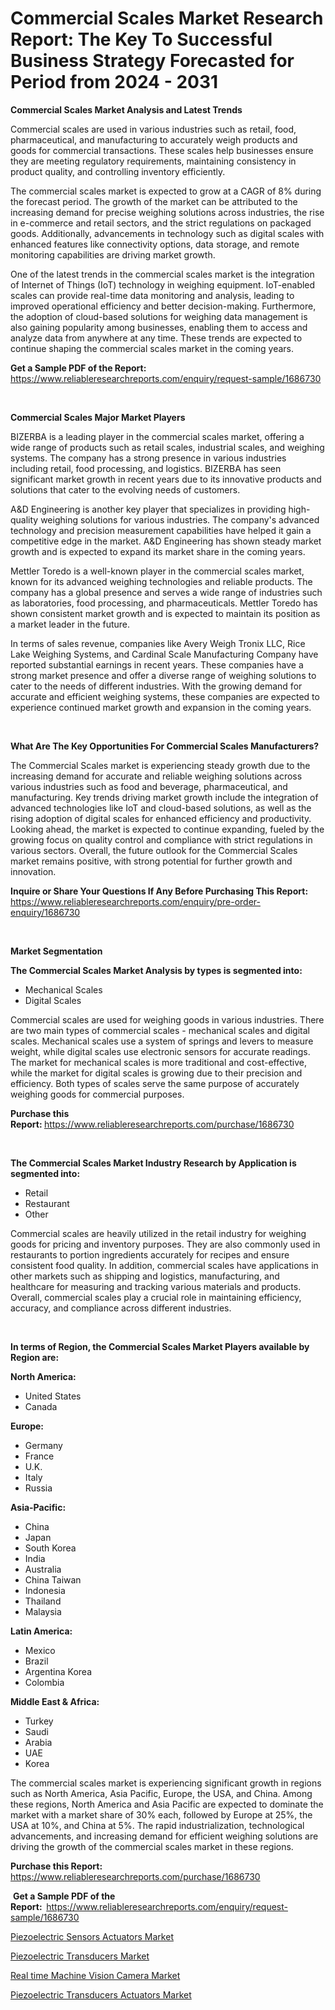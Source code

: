 <p><h1>Commercial Scales Market Research Report: The Key To Successful Business Strategy Forecasted for Period from 2024 - 2031</h1></p><p><strong>Commercial Scales Market Analysis and Latest Trends</strong></p>
<p><p>Commercial scales are used in various industries such as retail, food, pharmaceutical, and manufacturing to accurately weigh products and goods for commercial transactions. These scales help businesses ensure they are meeting regulatory requirements, maintaining consistency in product quality, and controlling inventory efficiently.</p><p>The commercial scales market is expected to grow at a CAGR of 8% during the forecast period. The growth of the market can be attributed to the increasing demand for precise weighing solutions across industries, the rise in e-commerce and retail sectors, and the strict regulations on packaged goods. Additionally, advancements in technology such as digital scales with enhanced features like connectivity options, data storage, and remote monitoring capabilities are driving market growth.</p><p>One of the latest trends in the commercial scales market is the integration of Internet of Things (IoT) technology in weighing equipment. IoT-enabled scales can provide real-time data monitoring and analysis, leading to improved operational efficiency and better decision-making. Furthermore, the adoption of cloud-based solutions for weighing data management is also gaining popularity among businesses, enabling them to access and analyze data from anywhere at any time. These trends are expected to continue shaping the commercial scales market in the coming years.</p></p>
<p><strong>Get a Sample PDF of the Report:&nbsp;</strong> <a href="https://www.reliableresearchreports.com/enquiry/request-sample/1686730">https://www.reliableresearchreports.com/enquiry/request-sample/1686730</a></p>
<p>&nbsp;</p>
<p><strong>Commercial Scales Major Market Players</strong></p>
<p><p>BIZERBA is a leading player in the commercial scales market, offering a wide range of products such as retail scales, industrial scales, and weighing systems. The company has a strong presence in various industries including retail, food processing, and logistics. BIZERBA has seen significant market growth in recent years due to its innovative products and solutions that cater to the evolving needs of customers.</p><p>A&D Engineering is another key player that specializes in providing high-quality weighing solutions for various industries. The company's advanced technology and precision measurement capabilities have helped it gain a competitive edge in the market. A&D Engineering has shown steady market growth and is expected to expand its market share in the coming years.</p><p>Mettler Toredo is a well-known player in the commercial scales market, known for its advanced weighing technologies and reliable products. The company has a global presence and serves a wide range of industries such as laboratories, food processing, and pharmaceuticals. Mettler Toredo has shown consistent market growth and is expected to maintain its position as a market leader in the future.</p><p>In terms of sales revenue, companies like Avery Weigh Tronix LLC, Rice Lake Weighing Systems, and Cardinal Scale Manufacturing Company have reported substantial earnings in recent years. These companies have a strong market presence and offer a diverse range of weighing solutions to cater to the needs of different industries. With the growing demand for accurate and efficient weighing systems, these companies are expected to experience continued market growth and expansion in the coming years.</p></p>
<p>&nbsp;</p>
<p><strong>What Are The Key Opportunities For Commercial Scales Manufacturers?</strong></p>
<p><p>The Commercial Scales market is experiencing steady growth due to the increasing demand for accurate and reliable weighing solutions across various industries such as food and beverage, pharmaceutical, and manufacturing. Key trends driving market growth include the integration of advanced technologies like IoT and cloud-based solutions, as well as the rising adoption of digital scales for enhanced efficiency and productivity. Looking ahead, the market is expected to continue expanding, fueled by the growing focus on quality control and compliance with strict regulations in various sectors. Overall, the future outlook for the Commercial Scales market remains positive, with strong potential for further growth and innovation.</p></p>
<p><strong>Inquire or Share Your Questions If Any Before Purchasing This Report:</strong> <a href="https://www.reliableresearchreports.com/enquiry/pre-order-enquiry/1686730">https://www.reliableresearchreports.com/enquiry/pre-order-enquiry/1686730</a></p>
<p>&nbsp;</p>
<p><strong>Market Segmentation</strong></p>
<p><strong>The Commercial Scales Market Analysis by types is segmented into:</strong></p>
<p><ul><li>Mechanical Scales</li><li>Digital Scales</li></ul></p>
<p><p>Commercial scales are used for weighing goods in various industries. There are two main types of commercial scales - mechanical scales and digital scales. Mechanical scales use a system of springs and levers to measure weight, while digital scales use electronic sensors for accurate readings. The market for mechanical scales is more traditional and cost-effective, while the market for digital scales is growing due to their precision and efficiency. Both types of scales serve the same purpose of accurately weighing goods for commercial purposes.</p></p>
<p><strong>Purchase this Report:&nbsp;</strong><a href="https://www.reliableresearchreports.com/purchase/1686730">https://www.reliableresearchreports.com/purchase/1686730</a></p>
<p>&nbsp;</p>
<p><strong>The Commercial Scales Market Industry Research by Application is segmented into:</strong></p>
<p><ul><li>Retail</li><li>Restaurant</li><li>Other</li></ul></p>
<p><p>Commercial scales are heavily utilized in the retail industry for weighing goods for pricing and inventory purposes. They are also commonly used in restaurants to portion ingredients accurately for recipes and ensure consistent food quality. In addition, commercial scales have applications in other markets such as shipping and logistics, manufacturing, and healthcare for measuring and tracking various materials and products. Overall, commercial scales play a crucial role in maintaining efficiency, accuracy, and compliance across different industries.</p></p>
<p>&nbsp;</p>
<p><strong>In terms of Region, the Commercial Scales Market Players available by Region are:</strong></p>
<p>
    <p> <strong> North America: </strong>
        <ul>
            <li>United States</li>
            <li>Canada</li>
        </ul>
        </p> 
    <p> <strong> Europe: </strong>
        <ul>
            <li>Germany</li>
            <li>France</li>
            <li>U.K.</li>
            <li>Italy</li>
            <li>Russia</li>
        </ul>
        </p> 
    <p> <strong> Asia-Pacific: </strong>
        <ul>
            <li>China</li>
            <li>Japan</li>
            <li>South Korea</li>
            <li>India</li>
            <li>Australia</li>
            <li>China Taiwan</li>
            <li>Indonesia</li>
            <li>Thailand</li>
            <li>Malaysia</li>
        </ul>
        </p> 
    <p> <strong> Latin America: </strong>
        <ul>
            <li>Mexico</li>
            <li>Brazil</li>
            <li>Argentina Korea</li>
            <li>Colombia</li>
        </ul>
        </p> 
    <p> <strong> Middle East & Africa: </strong>
        <ul>
            <li>Turkey</li>
            <li>Saudi</li>
            <li>Arabia</li>
            <li>UAE</li>
            <li>Korea</li>
        </ul>
    </p>
    </p>
<p><p>The commercial scales market is experiencing significant growth in regions such as North America, Asia Pacific, Europe, the USA, and China. Among these regions, North America and Asia Pacific are expected to dominate the market with a market share of 30% each, followed by Europe at 25%, the USA at 10%, and China at 5%. The rapid industrialization, technological advancements, and increasing demand for efficient weighing solutions are driving the growth of the commercial scales market in these regions.</p></p>
<p><strong>Purchase this Report: </strong><a href="https://www.reliableresearchreports.com/purchase/1686730">https://www.reliableresearchreports.com/purchase/1686730</a></p>
<p>&nbsp;<strong>Get a Sample PDF of the Report:&nbsp;&nbsp;</strong><a href="https://www.reliableresearchreports.com/enquiry/request-sample/1686730">https://www.reliableresearchreports.com/enquiry/request-sample/1686730</a></p>
<p><strong></strong></p>
<p><p><a href="https://medium.com/@alortiz4534/piezoelectric-sensors-actuators-market-size-market-outlook-and-market-forecast-2024-to-2031-e3350114fa54">Piezoelectric Sensors Actuators Market</a></p><p><a href="https://medium.com/@alortiz4534/piezoelectric-transducers-market-analysis-and-sze-forecasted-for-period-from-2024-to-2031-249b2e8ae34d">Piezoelectric Transducers Market</a></p><p><a href="https://medium.com/@alortiz4534/real-time-machine-vision-camera-market-exploring-market-share-market-trends-and-future-growth-82d4b33323a9">Real time Machine Vision Camera Market</a></p><p><a href="https://medium.com/@alortiz4534/piezoelectric-transducers-actuators-nbsp-market-focuses-on-market-share-size-and-projected-38f0b674314a">Piezoelectric Transducers Actuators Market</a></p></p>